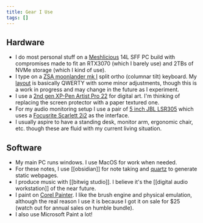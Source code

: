 ```yaml
---
title: Gear I Use
tags: []
---
```


## Hardware
- I do most personal stuff on a [Meshlicious](https://ssupd.co/products/meshlicious) 14L SFF PC build with compromises made to fit an RTX3070 (which I barely use) and 2TBs of NVMe storage (which I kind of use).
- I type on a [ZSA moonlander mk I](https://www.zsa.io/moonlander/) split ortho (columnar tilt) keyboard. My [layout](https://configure.zsa.io/moonlander/layouts/njbZx/latest/0) is basically QWERTY with some minor adjustments, though this is a work in progress and may change in the future as I experiment.
- I use a [2nd gen XP-Pen Artist Pro 22](https://www.xp-pen.com/store/buy/artist-22-2nd-gen.html?gad=1) for digital art. I'm thinking of replacing the screen protector with a paper textured one.
- For my audio monitoring setup I use a pair of [5 inch JBL LSR305](https://jblpro.com/products/lsr305) which uses a [Focusrite Scarlett 2i2](https://focusrite.com/en/usb-audio-interface/scarlett/scarlett-2i2) as the interface.
- I usually aspire to have a standing desk, monitor arm, ergonomic chair, etc. though these are fluid with my current living situation.

## Software
- My main PC runs windows. I use MacOS for work when needed.
- For these notes, I use [[obsidian]] for note taking and [quartz](https://quartz.jzhao.xyz/) to generate static webpages.
- I produce music with [[bitwig studio]]. I believe it's the [[digital audio workstation]] of the near future.
- I paint on [Corel Painter](https://www.painterartist.com/en/product/painter/?sourceid=ptr2022-xx-ppc_brkws&x-vehicle=ppc_brkws&trial=false). I like the brush engine and physical emulation, although the real reason I use it is because I got it on sale for $25 (watch out for annual sales on humble bundle).
- I also use Microsoft Paint a lot!